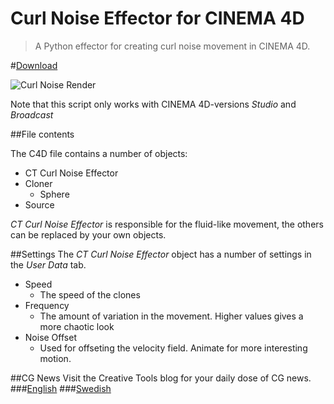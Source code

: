 Curl Noise Effector for CINEMA 4D
======================

>A Python effector for creating curl noise movement in CINEMA 4D.

#[Download]()

![Curl Noise Render]()

Note that this script only works with CINEMA 4D-versions _Studio_ and _Broadcast_

##File contents

The C4D file contains a number of objects:
* CT Curl Noise Effector
* Cloner
  * Sphere
* Source

_CT Curl Noise Effector_ is responsible for the fluid-like movement, the others can be replaced by your own objects.

##Settings
The _CT Curl Noise Effector_ object has a number of settings in the _User Data_ tab.

* Speed
    * The speed of the clones
* Frequency
    * The amount of variation in the movement. Higher values gives a more chaotic look
* Noise Offset
    * Used for offseting the velocity field. Animate for more interesting motion.

##CG News
Visit the Creative Tools blog for your daily dose of CG news.
###[English](http://translate.google.com/translate?js=n&sl=auto&tl=en&u=http://www.creativetools.se/blog/)
###[Swedish](http://www.creativetools.se/blog/)
